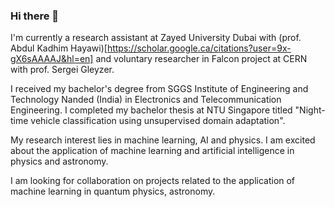 ### Hi there 👋

<!--
**vgthengane/vgthengane** is a ✨ _special_ ✨ repository because its `README.md` (this file) appears on your GitHub profile.

Here are some ideas to get you started:

- 🔭 I’m currently working on ...
- 🌱 I’m currently learning ...
- 👯 I’m looking to collaborate on ...
- 🤔 I’m looking for help with ...
- 💬 Ask me about ...
- 📫 How to reach me: ...
- 😄 Pronouns: ...
- ⚡ Fun fact: ...
-->

I'm currently a research assistant at Zayed University Dubai with (prof. Abdul Kadhim Hayawi)[https://scholar.google.ca/citations?user=9x-gX6sAAAAJ&hl=en] and voluntary researcher in Falcon project at CERN with prof. Sergei Gleyzer. 

I received my bachelor's degree from SGGS Institute of Engineering and Technology Nanded (India) in Electronics and Telecommunication Engineering. I completed my bachelor thesis at NTU Singapore titled "Night-time vehicle classification using unsupervised domain adaptation".

My research interest lies in machine learning, AI and physics. I am excited about the application of machine learning and artificial intelligence in physics and astronomy.

I am looking for collaboration on projects related to the application of machine learning in quantum physics, astronomy. 
